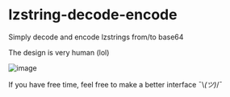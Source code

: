 # lzstring-decode-encode
Simply decode and encode lzstrings from/to base64

The design is very human (lol)


![image](https://user-images.githubusercontent.com/75695425/233871689-13999251-104f-452d-9ada-db8309732d1b.png)

If you have free time, feel free to make a better interface ¯\\_(ツ)_/¯
